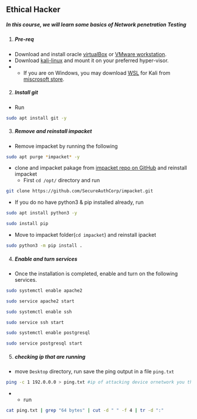 ## Ethical Hacker

##### In this course, we will learn some basics of Network penetration Testing

1. ##### Pre-req
- Download and install oracle [virtualBox](https://www.virtualbox.org/wiki/Downloads) or [VMware workstation](https://www.vmware.com/products/workstation-player/workstation-player-evaluation.html). 
- Download [kali-linux](https://www.kali.org/get-kali/) and mount it on your preferred hyper-visor. 
- - If you are on Windows, you may download [WSL](https://www.kali.org/get-kali/#kali-wsl) for Kali from [miscrosoft store](https://www.microsoft.com/en-us/p/kali-linux/9pkr34tncv07?activetab=pivot:overviewtab). 

2. ##### Install git
- Run 
```bash
sudo apt install git -y 
```
3. ##### Remove and reinstall impacket
- Remove impacket by running the following
```bash 
sudo apt purge *impacket* -y
```
- clone and impacket pakage from [impacket repo on GitHub](https://github.com/SecureAuthCorp/impacket) and reinstall impacket
  - First `cd /opt/` directory and run 
```bash
git clone https://github.com/SecureAuthCorp/impacket.git
```

  - If you do no have python3 & pip installed already, run 
```bash
sudo apt install python3 -y
```
```bash
sudo install pip
```
 - Move to impacket folder(`cd impacket`) and reinstall ipacket
```bash
sudo python3 -m pip install .
```

4. ##### Enable and turn services
- Once the installation is completed, enable and turn on the following services.

```bash
sudo systemctl enable apache2
```
```bash
sudo service apache2 start
```
```bash
sudo systemctl enable ssh
```
```bash
sudo service ssh start
```
```bash
sudo systemctl enable postgresql
```
```bash
sudo service postgresql start
```
5. ##### checking ip that are running
- move `Desktop` directory, run save the ping output in a file `ping.txt`
```bash
ping -c 1 192.0.0.0 > ping.txt #ip of attacking device ornetwork you think is running
```
- - run
```bash
cat ping.txt | grep "64 bytes" | cut -d " " -f 4 | tr -d ":"
```
